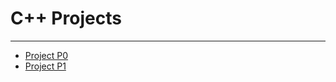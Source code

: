 # C++ Projects


---

- [Project P0](https://github.com/HanifaElahi/Courses-GuidedProjects/tree/main/C%2B%2B%20%20Projects/Project_P0)
- [Project P1]()
